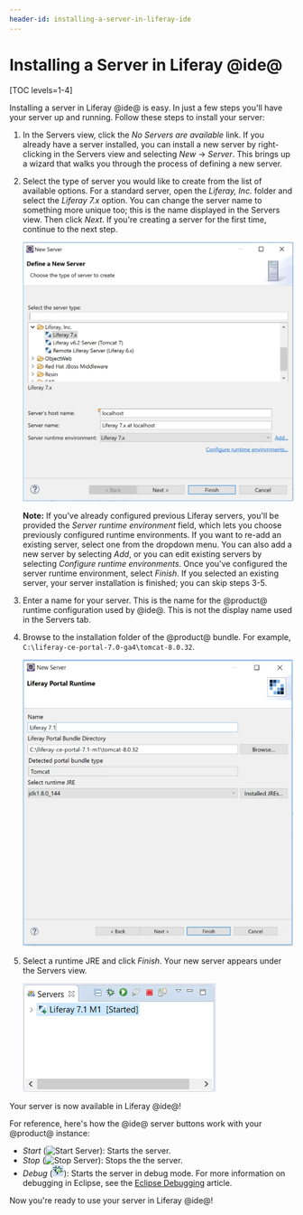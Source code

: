 ```yaml
---
header-id: installing-a-server-in-liferay-ide
---
```


# Installing a Server in Liferay @ide@

[TOC levels=1-4]

Installing a server in Liferay @ide@ is easy. In just a few steps you'll have
your server up and running. Follow these steps to install your server:

1.  In the Servers view, click the *No Servers are available* link. If you
    already have a server installed, you can install a new server by
    right-clicking in the Servers view and selecting *New* &rarr; *Server*.
    This brings up a wizard that walks you through the process of defining a new
    server.

2.  Select the type of server you would like to create from the list of
    available options. For a standard server, open the *Liferay, Inc.* folder
    and select the *Liferay 7.x* option. You can change the server name to
    something more unique too; this is the name displayed in the Servers view.
    Then click *Next*. If you're creating a server for the first time, continue
    to the next step.

    ![Figure 1: Choose the type of server you want to create.](../../../images/define-new-server.png)

    **Note:** If you've already configured previous Liferay servers, you'll be
    provided the *Server runtime environment* field, which lets you choose
    previously configured runtime environments. If you want to re-add an
    existing server, select one from the dropdown menu. You can also add a new
    server by selecting *Add*, or you can edit existing servers by selecting
    *Configure runtime environments*. Once you've configured the server runtime
    environment, select *Finish*. If you selected an existing server, your
    server installation is finished; you can skip steps 3-5.

3.  Enter a name for your server. This is the name for the @product@ runtime
    configuration used by @ide@. This is not the display name used in the
    Servers tab.

4.  Browse to the installation folder of the @product@ bundle. For example,
    `C:\liferay-ce-portal-7.0-ga4\tomcat-8.0.32`.

    ![Figure 2: Specify the installation folder of the bundle.](../../../images/specify-directory.png)

5.  Select a runtime JRE and click *Finish*. Your new server appears under the
    Servers view.

    ![Figure 3: Your new server appears under the *Servers* view.](../../../images/new-server-added.png)

Your server is now available in Liferay @ide@!

For reference, here's how the @ide@ server buttons work with your @product@
instance:

- *Start* (![Start Server](../../../images/icon-start-server.png)): Starts the
  server.
- *Stop* (![Stop Server](../../../images/icon-stop-server.png)): Stops the
  the server.
- *Debug* (![Debug Server](../../../images/icon-debug-server.png)): Starts the
  server in debug mode. For more information on debugging in Eclipse, see the
  [Eclipse Debugging](https://eclipse.org/community/eclipse_newsletter/2017/june/article1.php)
  article.

Now you're ready to use your server in Liferay @ide@!
